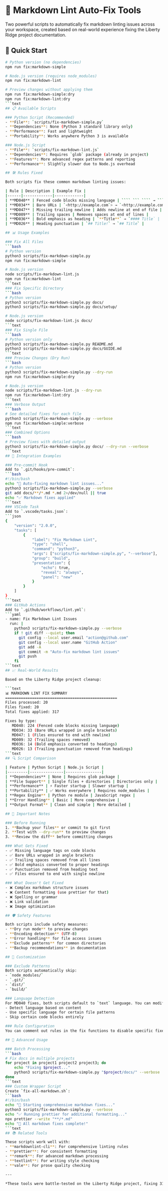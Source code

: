 # 🔧 Markdown Lint Auto-Fix Tools

Two powerful scripts to automatically fix markdown linting issues across your workspace, created based on real-world experience fixing the Liberty Ridge project documentation.

## 🚀 Quick Start

```bash
# Python version (no dependencies)
npm run fix:markdown-simple

# Node.js version (requires node_modules)
npm run fix:markdown-lint

# Preview changes without applying them
npm run fix:markdown-simple:dry
npm run fix:markdown-lint:dry
```text
## 📋 Available Scripts

### Python Script (Recommended)
- **File**: `scripts/fix-markdown-simple.py`
- **Dependencies**: None (Python 3 standard library only)
- **Performance**: Fast and lightweight
- **Portability**: Works anywhere Python 3 is available

### Node.js Script
- **File**: `scripts/fix-markdown-lint.js`
- **Dependencies**: Requires `glob` package (already in project)
- **Features**: More advanced regex patterns and reporting
- **Performance**: Slightly slower due to Node.js overhead

## 🛠️ Rules Fixed

Both scripts fix these common markdown linting issues:

| Rule | Description | Example Fix |
|------|-------------|-------------|
| **MD040** | Fenced code blocks missing language | ```` ``` ```` → ```` ```text ```` |
| **MD034** | Bare URLs | `<http://example.com`> → `<http://example.com>` |
| **MD047** | Missing trailing newline | Adds newline at end of file |
| **MD009** | Trailing spaces | Removes spaces at end of lines |
| **MD036** | Bold emphasis as heading | `**Title**` → `#### Title` |
| **MD026** | Heading punctuation | `## Title!` → `## Title` |

## 📊 Usage Examples

### Fix All Files
```bash
# Python version
python3 scripts/fix-markdown-simple.py
npm run fix:markdown-simple

# Node.js version
node scripts/fix-markdown-lint.js
npm run fix:markdown-lint
```text
### Fix Specific Directory
```bash
# Python version
python3 scripts/fix-markdown-simple.py docs/
python3 scripts/fix-markdown-simple.py docs/setup/

# Node.js version
node scripts/fix-markdown-lint.js docs/
```text
### Fix Single File
```bash
# Python version only
python3 scripts/fix-markdown-simple.py README.md
python3 scripts/fix-markdown-simple.py docs/GUIDE.md
```text
### Preview Changes (Dry Run)
```bash
# Python version
python3 scripts/fix-markdown-simple.py --dry-run
npm run fix:markdown-simple:dry

# Node.js version
node scripts/fix-markdown-lint.js --dry-run
npm run fix:markdown-lint:dry
```text
### Verbose Output
```bash
# See detailed fixes for each file
python3 scripts/fix-markdown-simple.py --verbose
npm run fix:markdown-simple:verbose
```text
### Combined Options
```bash
# Preview fixes with detailed output
python3 scripts/fix-markdown-simple.py docs/ --dry-run --verbose
```text
## 🎯 Integration Examples

### Pre-commit Hook
Add to `.git/hooks/pre-commit`:
```bash
#!/bin/bash
echo "🔧 Auto-fixing markdown lint issues..."
python3 scripts/fix-markdown-simple.py --verbose
git add docs/**/*.md *.md 2>/dev/null || true
echo "✅ Markdown fixes applied"
```text
### VSCode Task
Add to `.vscode/tasks.json`:
```json
{
    "version": "2.0.0",
    "tasks": [
        {
            "label": "Fix Markdown Lint",
            "type": "shell",
            "command": "python3",
            "args": ["scripts/fix-markdown-simple.py", "--verbose"],
            "group": "build",
            "presentation": {
                "echo": true,
                "reveal": "always",
                "panel": "new"
            }
        }
    ]
}
```text
### GitHub Actions
Add to `.github/workflows/lint.yml`:
```yaml
- name: Fix Markdown Lint Issues
  run: |
    python3 scripts/fix-markdown-simple.py --verbose
    if ! git diff --quiet; then
      git config --local user.email "action@github.com"
      git config --local user.name "GitHub Action"
      git add -A
      git commit -m "Auto-fix markdown lint issues"
      git push
    fi
```text
## 📈 Real-World Results

Based on the Liberty Ridge project cleanup:

```text
📊 MARKDOWN LINT FIX SUMMARY
==================================================
Files processed: 20
Files fixed: 20
Total fixes applied: 317

Fixes by type:
   MD040: 224 (Fenced code blocks missing language)
   MD034: 33 (Bare URLs wrapped in angle brackets)
   MD047: 1 (Files ensured to end with newline)
   MD009: 32 (Trailing spaces removed)
   MD036: 14 (Bold emphasis converted to headings)
   MD026: 13 (Trailing punctuation removed from headings)
```text
## 🔍 Script Comparison

| Feature | Python Script | Node.js Script |
|---------|---------------|----------------|
| **Dependencies** | None | Requires glob package |
| **File Support** | Single files + directories | Directories only |
| **Performance** | ⚡ Faster startup | Slower startup |
| **Portability** | ✅ Works everywhere | Requires node_modules |
| **Regex Engine** | Python re module | JavaScript regex |
| **Error Handling** | Basic | More comprehensive |
| **Output Format** | Clean and simple | More detailed |

## 🚨 Important Notes

### Before Running
1. **Backup your files** or commit to git first
2. **Test with --dry-run** to preview changes
3. **Review the diff** before committing changes

### What Gets Fixed
- ✅ Missing language tags on code blocks
- ✅ Bare URLs wrapped in angle brackets
- ✅ Trailing spaces removed from all lines
- ✅ Bold emphasis converted to proper headings
- ✅ Punctuation removed from heading text
- ✅ Files ensured to end with single newline

### What Doesn't Get Fixed
- ❌ Complex markdown structure issues
- ❌ Content formatting (use prettier for that)
- ❌ Spelling or grammar
- ❌ Link validation
- ❌ Image optimization

## 🛡️ Safety Features

Both scripts include safety measures:
- **Dry run mode** to preview changes
- **Encoding detection** (UTF-8)
- **Error handling** for file access issues
- **Exclude patterns** for common directories
- **Backup recommendations** in documentation

## 🔧 Customization

### Exclude Patterns
Both scripts automatically skip:
- `node_modules/`
- `.git/`
- `dist/`
- `build/`

### Language Detection
For MD040 fixes, both scripts default to `text` language. You can modify the scripts to:
- Detect language based on content
- Use specific language for certain file patterns
- Skip certain code blocks entirely

### Rule Configuration
You can comment out rules in the fix functions to disable specific fixes.

## 🚀 Advanced Usage

### Batch Processing
```bash
# Fix docs in multiple projects
for project in project1 project2 project3; do
    echo "Fixing $project..."
    python3 scripts/fix-markdown-simple.py "$project/docs/" --verbose
done
```text
### Custom Wrapper Script
Create `fix-all-markdown.sh`:
```bash
#!/bin/bash
echo "🔧 Starting comprehensive markdown fixes..."
python3 scripts/fix-markdown-simple.py --verbose
echo "✅ Running prettier for additional formatting..."
npx prettier --write "**/*.md"
echo "🎉 All markdown fixes complete!"
```text
## 📚 Related Tools

These scripts work well with:
- **markdownlint-cli**: For comprehensive linting rules
- **prettier**: For consistent formatting
- **remark**: For advanced markdown processing
- **textlint**: For writing style checking
- **vale**: For prose quality checking

---

*These tools were battle-tested on the Liberty Ridge project, fixing 317+ real lint issues across 20+ documentation files.*
